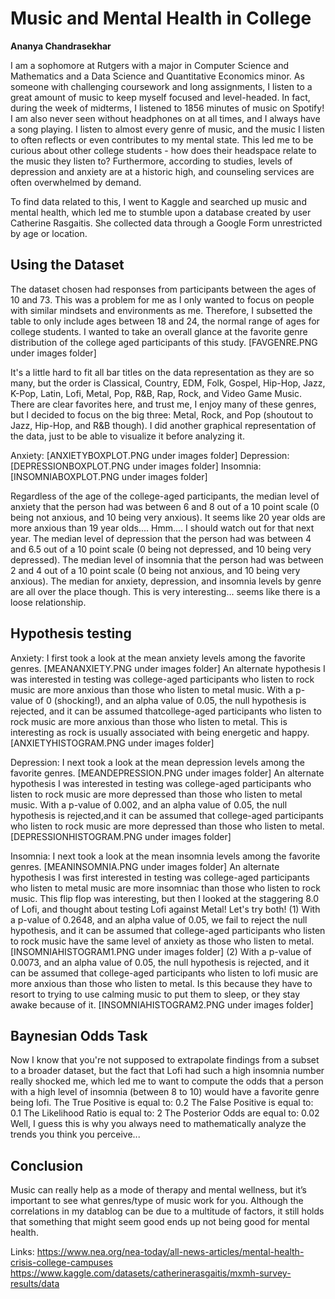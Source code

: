 # Music and Mental Health in College

**Ananya Chandrasekhar**

I am a sophomore at Rutgers with a major in Computer Science and Mathematics and a Data Science and Quantitative Economics minor. As someone with challenging coursework and long assignments, I listen to a great amount of music to keep myself focused and level-headed. In fact, during the week of midterms, I listened to 1856 minutes of music on Spotify! I am also never seen without headphones on at all times, and I always have a song playing. I listen to almost every genre of music, and the music I listen to often reflects or even contributes to my mental state. This led me to be curious about other college students - how does their headspace relate to the music they listen to? Furthermore, according to studies, levels of depression and anxiety are at a historic high, and counseling services are often overwhelmed by demand.

To find data related to this, I went to Kaggle and searched up music and mental health, which led me to stumble upon a database created by user Catherine Rasgaitis. She collected data through a Google Form unrestricted by age or location.

## Using the Dataset

The dataset chosen had responses from participants between the ages of 10 and 73. This was a problem for me as I only wanted to focus on people with similar mindsets and environments as me. Therefore, I subsetted the table to only include ages between 18 and 24, the normal range of ages for college students. I wanted to take an overall glance at the favorite genre distribution of the college aged participants of this study. [FAVGENRE.PNG under images folder]

It's a little hard to fit all bar titles on the data representation as they are so many, but the order is Classical, Country, EDM, Folk, Gospel, Hip-Hop, Jazz, K-Pop, Latin, Lofi, Metal, Pop, R&B, Rap, Rock, and Video Game Music. There are clear favorites here, and trust me, I enjoy many of these genres, but I decided to focus on the big three: Metal, Rock, and Pop (shoutout to Jazz, Hip-Hop, and R&B though).
I did another graphical representation of the data, just to be able to visualize it before analyzing it.

Anxiety:
[ANXIETYBOXPLOT.PNG under images folder]
Depression:
[DEPRESSIONBOXPLOT.PNG under images folder]
Insomnia:
[INSOMNIABOXPLOT.PNG under images folder]

Regardless of the age of the college-aged participants, the median level of anxiety that the person had was between 6 and 8 out of a 10 point scale (0 being not anxious, and 10 being very anxious). It seems like 20 year olds are more anxious than 19 year olds.... Hmm.... I should watch out for that next year. The median level of depression that the person had was between 4 and 6.5 out of a 10 point scale (0 being not depressed, and 10 being very depressed). The median level of insomnia that the person had was between 2 and 4 out of a 10 point scale (0 being not anxious, and 10 being very anxious). The median for anxiety, depression, and insomnia levels by genre are all over the place though. This is very interesting... seems like there is a loose relationship.

## Hypothesis testing

Anxiety:
I first took a look at the mean anxiety levels among the favorite genres.
[MEANANXIETY.PNG under images folder]
An alternate hypothesis I was interested in testing was college-aged participants who listen to rock music are more anxious than those who listen to metal music. With a p-value of 0 (shocking!), and an alpha value of 0.05, the null
hypothesis is rejected, and it can be assumed thatcollege-aged participants who listen to rock music are more anxious than those who listen to metal. This is interesting as rock is usually associated with being energetic and happy.
[ANXIETYHISTOGRAM.PNG under images folder]

Depression:
I next took a look at the mean depression levels among the favorite genres.
[MEANDEPRESSION.PNG under images folder]
An alternate hypothesis I was interested in testing was college-aged participants who listen to rock music are more depressed than those who listen to metal music. With a p-value of 0.002, and an alpha value of 0.05, the null hypothesis is rejected,and it can be assumed that college-aged participants who listen to rock music are more depressed than those who listen to metal.
[DEPRESSIONHISTOGRAM.PNG under images folder]

Insomnia:
I next took a look at the mean insomnia levels among the favorite genres.
[MEANINSOMNIA.PNG under images folder]
An alternate hypothesis I was first interested in testing was college-aged participants who listen to metal music are more insomniac than those who listen to rock music. This flip flop was interesting, but then I looked at the staggering 8.0 of Lofi, and thought about testing Lofi against Metal! Let's try both!
(1) With a p-value of 0.2648, and an alpha value of 0.05, we fail to reject the null hypothesis, and it can be assumed that college-aged participants who listen to rock music have the same level of anxiety as those who listen to metal.
[INSOMNIAHISTOGRAM1.PNG under images folder]
(2) With a p-value of 0.0073, and an alpha value of 0.05, the null hypothesis is rejected, and it can be assumed that college-aged participants who listen to lofi music are more anxious than those who listen to metal. Is this because they have to resort to trying to use calming music to put them to sleep, or they stay awake because of it.
[INSOMNIAHISTOGRAM2.PNG under images folder]

## Baynesian Odds Task
Now I know that you're not supposed to extrapolate findings from a subset to a broader dataset, but the fact that Lofi had such a high insomnia number really shocked me, which led me to want to compute the odds that a person with a high level of insomnia (between 8 to 10) would have a favorite genre being lofi.
The True Positive is equal to: 0.2 The False Positive is equal to: 0.1 The Likelihood Ratio is equal to: 2 The Posterior Odds are equal to: 0.02
Well, I guess this is why you always need to mathematically analyze the trends you think you perceive...

## Conclusion
Music can really help as a mode of therapy and mental wellness, but it’s important to see what genres/type of music work for you. Although the correlations in my datablog can be due to a multitude of factors, it still holds that something that might seem good ends up not being good for mental health.

Links:
https://www.nea.org/nea-today/all-news-articles/mental-health-crisis-college-campuses https://www.kaggle.com/datasets/catherinerasgaitis/mxmh-survey-results/data

